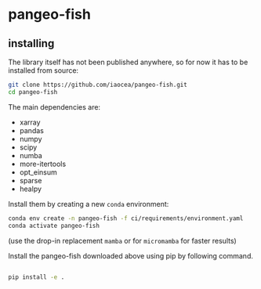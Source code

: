 # pangeo-fish

## installing



The library itself has not been published anywhere, so for now it has to be installed from source:

```sh
git clone https://github.com/iaocea/pangeo-fish.git
cd pangeo-fish
```

The main dependencies are:

- xarray
- pandas
- numpy
- scipy
- numba
- more-itertools
- opt_einsum
- sparse
- healpy

Install them by creating a new `conda` environment:

```sh
conda env create -n pangeo-fish -f ci/requirements/environment.yaml
conda activate pangeo-fish
```

(use the drop-in replacement `mamba`  or for `micromamba` for faster results)

Install the pangeo-fish downloaded above using pip by following command.

```sh

pip install -e .
```
